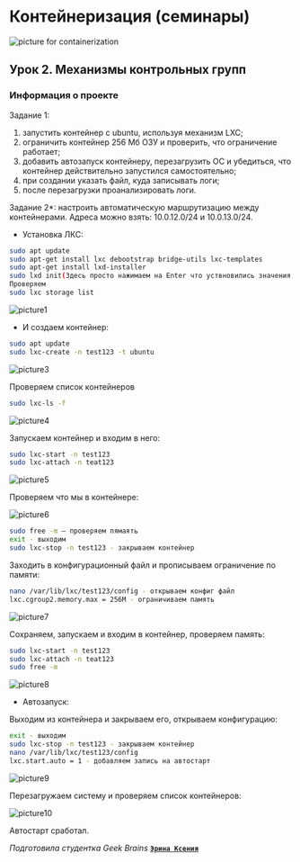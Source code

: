 # Контейнеризация (семинары)
![picture for containerization](img/bd786e1b-aac5-4164-a56e-ccae5c3d6864.jpeg)

## Урок 2. Механизмы контрольных групп

### **Информация о проекте**

Задание 1:
1) запустить контейнер с ubuntu, используя механизм LXC;
2) ограничить контейнер 256 Мб ОЗУ и проверить, что ограничение работает;
3) добавить автозапуск контейнеру, перезагрузить ОС и убедиться, что контейнер действительно запустился самостоятельно;
4) при создании указать файл, куда записывать логи;
5) после перезагрузки проанализировать логи.

Задание 2*: настроить автоматическую маршрутизацию между контейнерами. Адреса можно взять: 10.0.12.0/24 и 10.0.13.0/24.

- Установка ЛКС:

``` bash
sudo apt update
sudo apt-get install lxc debootstrap bridge-utils lxc-templates
sudo apt-get install lxd-installer
sudo lxd init(Здесь просто нажимаем на Enter что уствновились значения по умолчанию)
Проверяем
sudo lxc storage list
```

![picture1](img/Screenshot_1.png)

- И создаем контейнер:

``` bash
sudo apt update
sudo lxc-create -n test123 -t ubuntu
```
![picture3](img/Screenshot_3.png)

Проверяем список контейнеров

``` bash
sudo lxc-ls -f
```

![picture4](img/Screenshot_4.png)

Запускаем контейнер и входим в него:

``` bash
sudo lxc-start -n test123
sudo lxc-attach -n teat123
```

![picture5](img/Screenshot_5.png)

Проверяем что мы в контейнере:

![picture6](img/Screenshot_6.png)

``` bash
sudo free -m — проверяем пямаять
exit - выходим
sudo lxc-stop -n test123 - закрываем контейнер
```

Заходить в конфигурационный файл и прописываем ограничение по памяти:

``` bash
nano /var/lib/lxc/test123/config - открываем конфиг файл
lxc.cgroup2.memory.max = 256M - ограничиваем память
```

![picture7](img/Screenshot_7.png)

Сохраняем, запускаем и входим в контейнер, проверяем память:

``` bash
sudo lxc-start -n test123
sudo lxc-attach -n teat123
sudo free -m
```

![picture8](img/Screenshot_8.png)

- Автозапуск:

Выходим из контейнера и закрываем его, открываем конфигурацию:

``` bash
exit - выходим
sudo lxc-stop -n test123 - закрываем контейнер
nano /var/lib/lxc/test123/config
lxc.start.auto = 1 - добавляем запись на автостарт
```

![picture9](img/Screenshot_9.png)

Перезагружаем систему и проверяем список контейнеров:

![picture10](img/Screenshot_10.png)

Автостарт сработал.

*Подготовила студентка Geek Brains* [**`Эрина Ксения`**](https://github.com/MoraKsu)